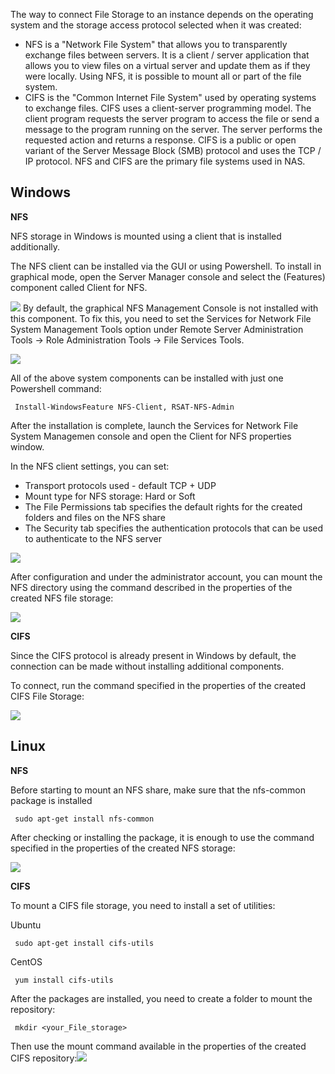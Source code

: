 The way to connect File Storage to an instance depends on the operating system and the storage access protocol selected when it was created:

- NFS is a "Network File System" that allows you to transparently exchange files between servers. It is a client / server application that allows you to view files on a virtual server and update them as if they were locally. Using NFS, it is possible to mount all or part of the file system.
- CIFS is the "Common Internet File System" used by operating systems to exchange files. CIFS uses a client-server programming model. The client program requests the server program to access the file or send a message to the program running on the server. The server performs the requested action and returns a response. CIFS is a public or open variant of the Server Message Block (SMB) protocol and uses the TCP / IP protocol. NFS and CIFS are the primary file systems used in NAS.

## Windows

**NFS**

NFS storage in Windows is mounted using a client that is installed additionally.

The NFS client can be installed via the GUI or using Powershell. To install in graphical mode, open the Server Manager console and select the (Features) component called Client for NFS.

![](./assets/1597432674930-1597432674930.png) By default, the graphical NFS Management Console is not installed with this component. To fix this, you need to set the Services for Network File System Management Tools option under Remote Server Administration Tools -> Role Administration Tools -> File Services Tools.

![](./assets/1597432748946-1597432748946.png)

All of the above system components can be installed with just one Powershell command:

```
 Install-WindowsFeature NFS-Client, RSAT-NFS-Admin
```

After the installation is complete, launch the Services for Network File System Managemen console and open the Client for NFS properties window.

In the NFS client settings, you can set:

- Transport protocols used - default TCP + UDP
- Mount type for NFS storage: Hard or Soft
- The File Permissions tab specifies the default rights for the created folders and files on the NFS share
- The Security tab specifies the authentication protocols that can be used to authenticate to the NFS server

![](./assets/1597432934222-1597432934222.png)

After configuration and under the administrator account, you can mount the NFS directory using the command described in the properties of the created NFS file storage:

![](./assets/1597433422641-1597433422641.png)

**CIFS**

Since the CIFS protocol is already present in Windows by default, the connection can be made without installing additional components.

To connect, run the command specified in the properties of the created CIFS File Storage:

![](./assets/1597433994830-1597433994830.png)

## Linux

**NFS**

Before starting to mount an NFS share, make sure that the nfs-common package is installed

```
 sudo apt-get install nfs-common
```

After checking or installing the package, it is enough to use the command specified in the properties of the created NFS storage:

![](./assets/1597434494849-1597434494848.png)

**CIFS**

To mount a CIFS file storage, you need to install a set of utilities:

Ubuntu

```
 sudo apt-get install cifs-utils
```

CentOS

```
 yum install cifs-utils
```

After the packages are installed, you need to create a folder to mount the repository:

```
 mkdir <your_File_storage>
```

Then use the mount command available in the properties of the created CIFS repository:![](./assets/1597435004296-1597435004296.png)
